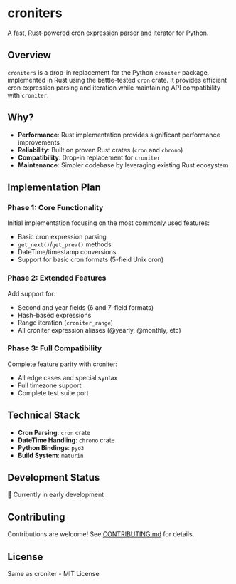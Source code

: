 # croniters

A fast, Rust-powered cron expression parser and iterator for Python.

## Overview

`croniters` is a drop-in replacement for the Python `croniter` package, implemented in Rust using the battle-tested `cron` crate. It provides efficient cron expression parsing and iteration while maintaining API compatibility with `croniter`.

## Why?

- **Performance**: Rust implementation provides significant performance improvements
- **Reliability**: Built on proven Rust crates (`cron` and `chrono`)
- **Compatibility**: Drop-in replacement for `croniter`
- **Maintenance**: Simpler codebase by leveraging existing Rust ecosystem

## Implementation Plan

### Phase 1: Core Functionality

Initial implementation focusing on the most commonly used features:

- Basic cron expression parsing
- `get_next()`/`get_prev()` methods
- DateTime/timestamp conversions
- Support for basic cron formats (5-field Unix cron)

### Phase 2: Extended Features

Add support for:

- Second and year fields (6 and 7-field formats)
- Hash-based expressions
- Range iteration (`croniter_range`)
- All croniter expression aliases (@yearly, @monthly, etc)

### Phase 3: Full Compatibility

Complete feature parity with croniter:

- All edge cases and special syntax
- Full timezone support
- Complete test suite port

## Technical Stack

- **Cron Parsing**: `cron` crate
- **DateTime Handling**: `chrono` crate
- **Python Bindings**: `pyo3`
- **Build System**: `maturin`

## Development Status

🚧 Currently in early development

## Contributing

Contributions are welcome! See [CONTRIBUTING.md](CONTRIBUTING.md) for details.

## License

Same as croniter - MIT License 